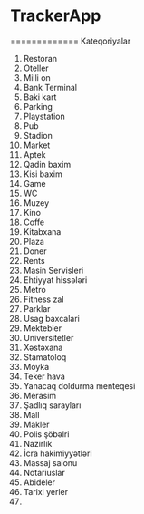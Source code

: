 # TrackerApp
=============
Kateqoriyalar

1. Restoran
2. Oteller
3. Milli on
4. Bank Terminal
5. Baki kart
6. Parking
7. Playstation
8. Pub
9. Stadion
10. Market
11. Aptek
12. Qadin baxim
13. Kisi baxim
14. Game
15. WC
16. Muzey
17. Kino
18. Coffe
19. Kitabxana
20. Plaza
21. Doner
22. Rents
23. Masin Servisleri
24. Ehtiyyat hissələri
25. Metro
26. Fitness zal
27. Parklar
28. Usag baxcalari
29. Mektebler
30. Universitetler
31. Xəstəxana
32. Stamatoloq
33. Moyka
34. Teker hava
35. Yanacaq doldurma menteqesi
36. Merasim 
37. Şadlıq sarayları
38. Mall
39. Makler
40. Polis şöbəlri
41. Nazirlik
42. İcra hakimiyyətləri
43. Massaj salonu
44. Notariuslar
45. Abideler
46. Tarixi yerler
47. 

